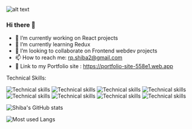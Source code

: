 
![alt text](  https://miro.medium.com/max/3000/0*JKyzq_e9TUlb84wX)
### Hi there 👋

- 🔭 I’m currently working on React projects
- 🌱 I’m currently learning Redux
- 👯 I’m looking to collaborate on Frontend webdev projects
- 📫 How to reach me: rp.shiba2@gmail.com
- 🗼 Link to my Portfolio site : https://portfolio-site-558e1.web.app
 
 Technical Skills:

![Technical skills](https://img.shields.io/badge/-HTML5-e34f26?logo=html5&logoColor=fff)
![Technical skills](https://img.shields.io/badge/-CSS-1572B6?logo=css3&logoColor=fff)
![Technical skills](https://img.shields.io/badge/-javaScript-F7DF1E?logo=javaScript&logoColor=fff)
![Technical skills](https://img.shields.io/badge/-java-007396?logo=java&logoColor=fff)
![Technical skills](https://img.shields.io/badge/-React-61DAFB?logo=React&logoColor=fff)
![Technical skills](https://img.shields.io/badge/-Firebase-FFCA28?logo=Firebase&logoColor=fff)
![Technical skills](https://img.shields.io/badge/-Redux-764ABC?logo=Redux&logoColor=fff)
![Technical skills](https://img.shields.io/badge/-Express-000000?logo=Express&logoColor=fff)

![Shiba's GitHub stats](https://github-readme-stats.vercel.app/api?username=Shiba9999&count_private=true&show_icons=true&theme=radical)


![Most used Langs](https://github-readme-stats.vercel.app/api/top-langs/?username=Shiba9999&show_icons=true&theme=radical)






